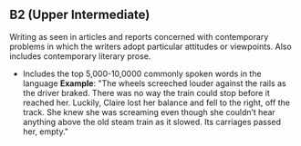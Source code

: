 ## B2 (Upper Intermediate)
Writing as seen in articles and reports concerned with contemporary problems in
which the writers adopt particular attitudes or viewpoints. Also includes
contemporary literary prose.
- Includes the top 5,000-10,0000 commonly spoken words in the language
**Example**: "The wheels screeched louder against the rails as the driver braked. There was no way the train could stop before it reached her. Luckily, Claire lost her balance and fell to the right, off the track. She knew she was screaming even though she couldn’t hear anything above the old steam train as it slowed. Its carriages passed her, empty."